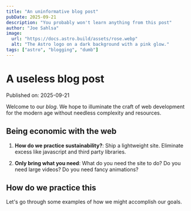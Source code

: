 ```yaml
---
title: "An uninformative blog post"
pubDate: 2025-09-21
description: "You probably won't learn anything from this post"
author: "Joe Sahlsa"
image:
  url: "https://docs.astro.build/assets/rose.webp"
  alt: "The Astro logo on a dark background with a pink glow."
tags: ["astro", "blogging", "dumb"]
---
```


# A useless blog post

Published on: 2025-09-21

Welcome to our _blog_. We hope to illuminate the craft of web development for the modern age without needless complexity and resources.

## Being economic with the web

1. **How do we practice sustainability?**: Ship a lightweight site. Eliminate excess like javascript and third party libraries.

2. **Only bring what you need**: What do you need the site to do? Do you need large videos? Do you need fancy animations?

## How do we practice this

Let's go through some examples of how we might accomplish our goals.
